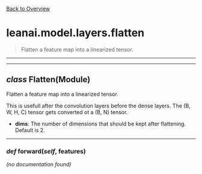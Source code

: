 [Back to Overview](../../../README.md)



# leanai.model.layers.flatten

> Flatten a feature map into a linearized tensor.


---
---
## *class* **Flatten**(Module)

Flatten a feature map into a linearized tensor.

This is usefull after the convolution layers before the dense layers. The (B, W, H, C) tensor gets converted ot a (B, N) tensor.
* **dims**: The number of dimensions that should be kept after flattening. Default is 2.


---
### *def* **forward**(*self*, features)

*(no documentation found)*

